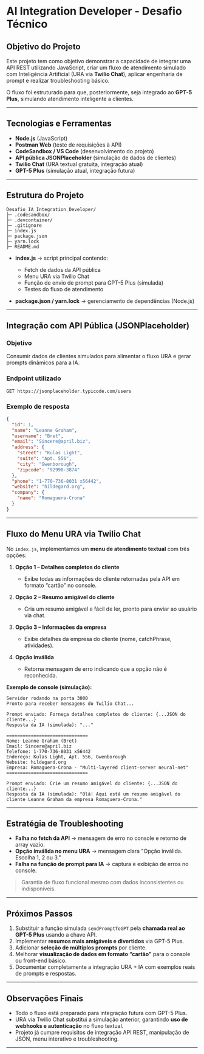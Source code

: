 # AI Integration Developer - Desafio Técnico

## Objetivo do Projeto

Este projeto tem como objetivo demonstrar a capacidade de integrar uma API REST utilizando JavaScript, criar um fluxo de atendimento simulado com Inteligência Artificial (URA via **Twilio Chat**), aplicar engenharia de prompt e realizar troubleshooting básico.

O fluxo foi estruturado para que, posteriormente, seja integrado ao **GPT-5 Plus**, simulando atendimento inteligente a clientes.

---

## Tecnologias e Ferramentas

* **Node.js** (JavaScript)
* **Postman Web** (teste de requisições à API)
* **CodeSandbox / VS Code** (desenvolvimento do projeto)
* **API pública JSONPlaceholder** (simulação de dados de clientes)
* **Twilio Chat** (URA textual gratuita, integração atual)
* **GPT-5 Plus** (simulação atual, integração futura)

---

## Estrutura do Projeto

```
Desafio_IA_Integration_Developer/
├─ .codesandbox/
├─ .devcontainer/
├─ .gitignore
├─ index.js
├─ package.json
├─ yarn.lock
├─ README.md
```

* **index.js** → script principal contendo:

  * Fetch de dados da API pública
  * Menu URA via Twilio Chat
  * Função de envio de prompt para GPT-5 Plus (simulada)
  * Testes do fluxo de atendimento

* **package.json / yarn.lock** → gerenciamento de dependências (Node.js)

---

## Integração com API Pública (JSONPlaceholder)

### Objetivo

Consumir dados de clientes simulados para alimentar o fluxo URA e gerar prompts dinâmicos para a IA.

### Endpoint utilizado

```
GET https://jsonplaceholder.typicode.com/users
```

### Exemplo de resposta

```json
{
  "id": 1,
  "name": "Leanne Graham",
  "username": "Bret",
  "email": "Sincere@april.biz",
  "address": {
    "street": "Kulas Light",
    "suite": "Apt. 556",
    "city": "Gwenborough",
    "zipcode": "92998-3874"
  },
  "phone": "1-770-736-8031 x56442",
  "website": "hildegard.org",
  "company": {
    "name": "Romaguera-Crona"
  }
}
```

---

## Fluxo do Menu URA via Twilio Chat

No `index.js`, implementamos um **menu de atendimento textual** com três opções:

1. **Opção 1 – Detalhes completos do cliente**

   * Exibe todas as informações do cliente retornadas pela API em formato “cartão” no console.

2. **Opção 2 – Resumo amigável do cliente**

   * Cria um resumo amigável e fácil de ler, pronto para enviar ao usuário via chat.

3. **Opção 3 – Informações da empresa**

   * Exibe detalhes da empresa do cliente (nome, catchPhrase, atividades).

4. **Opção inválida**

   * Retorna mensagem de erro indicando que a opção não é reconhecida.

**Exemplo de console (simulação):**

```
Servidor rodando na porta 3000
Pronto para receber mensagens do Twilio Chat...

Prompt enviado: Forneça detalhes completos do cliente: {...JSON do cliente...}
Resposta da IA (simulada): "..."

==============================
Nome: Leanne Graham (Bret)
Email: Sincere@april.biz
Telefone: 1-770-736-8031 x56442
Endereço: Kulas Light, Apt. 556, Gwenborough
Website: hildegard.org
Empresa: Romaguera-Crona - "Multi-layered client-server neural-net"
==============================

Prompt enviado: Crie um resumo amigável do cliente: {...JSON do cliente...}
Resposta da IA (simulada): "Olá! Aqui está um resumo amigável do cliente Leanne Graham da empresa Romaguera-Crona."
```

---

## Estratégia de Troubleshooting

* **Falha no fetch da API** → mensagem de erro no console e retorno de array vazio.
* **Opção inválida no menu URA** → mensagem clara "Opção inválida. Escolha 1, 2 ou 3."
* **Falha na função de prompt para IA** → captura e exibição de erros no console.

> Garantia de fluxo funcional mesmo com dados inconsistentes ou indisponíveis.

---

## Próximos Passos

1. Substituir a função simulada `sendPromptToGPT` pela **chamada real ao GPT-5 Plus** usando a chave API.
2. Implementar **resumos mais amigáveis e divertidos** via GPT-5 Plus.
3. Adicionar **seleção de múltiplos prompts** por cliente.
4. Melhorar **visualização de dados em formato “cartão”** para o console ou front-end básico.
5. Documentar completamente a integração URA + IA com exemplos reais de prompts e respostas.

---

## Observações Finais

* Todo o fluxo está preparado para integração futura com GPT-5 Plus.
* URA via Twilio Chat substitui a simulação anterior, garantindo **uso de webhooks e autenticação** no fluxo textual.
* Projeto já cumpre requisitos de integração API REST, manipulação de JSON, menu interativo e troubleshooting.

---
